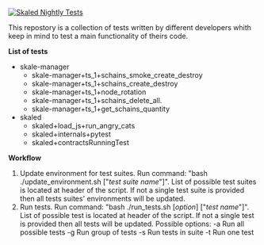 [![Skaled Nightly Tests](https://github.com/skalenetwork/skale-ci-integration_tests/workflows/Skaled%20Nightly%20Tests/badge.svg)](https://github.com/skalenetwork/skale-ci-integration_tests/actions?query=workflow%3A%22Skaled+Nightly+Tests%22)

This repostory is a collection of tests written by different developers whith keep in mind to test a main functionality of theirs code.

**List of tests**
- skale-manager
    - skale-manager+ts_1+schains_smoke_create_destroy
    - skale-manager+ts_1+schains_create_destroy
    - skale-manager+ts_1+node_rotation
    - skale-manager+ts_1+schains_delete_all.
    - skale-manager+ts_1+get_schains_quantity
- skaled
    - skaled+load_js+run_angry_cats
    - skaled+internals+pytest
    - skaled+contractsRunningTest

**Workflow**
1. Update environment for test suites. Run command: "bash ./update_environment.sh ["*test suite name*"]". List of possible test suites is located at header of the script. If not a single test suite is provided then all tests suites' environments will be updated.
2. Run tests. Run command: "bash ./run_tests.sh [*option*] ["*test name*"]". List of possible test is located at header of the script. If not a single test is provided then all tests will be updated.
    Possible options:
        -a  Run all possible tests
        -g  Run group of tests
        -s  Run tests in suite
        -t  Run one test



